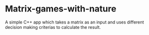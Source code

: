 ﻿# Matrix-games-with-nature
 A simple C++ app which takes a matrix as an input and uses different decision making criterias to calculate the result.  
